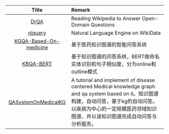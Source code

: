| Title | Remark |
| :----: | :---- |
| [DrQA](https://github.com/facebookresearch/DrQA)|Reading Wikipedia to Answer Open-Domain Questions|
|[nlquery](https://github.com/ayoungprogrammer/nlquery)|Natural Language Engine on WikiData|
|[KGQA-Based-On-medicine](https://github.com/YeYzheng/KGQA-Based-On-medicine)|基于医药知识图谱的智能问答系统|
|[KBQA-BERT](https://github.com/WenRichard/KBQA-BERT)|基于知识图谱的问答系统，BERT做命名实体识别和句子相似度，分为online和outline模式|
|[QASystemOnMedicalKG](https://github.com/liuhuanyong/QASystemOnMedicalKG)|A tutorial and implement of disease centered Medical knowledge graph and qa system based on it。知识图谱构建，自动问答，基于kg的自动问答。以疾病为中心的一定规模医药领域知识图谱，并以该知识图谱完成自动问答与分析服务。|











